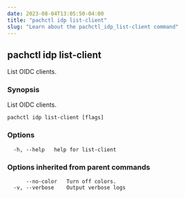 ```yaml
---
date: 2023-08-04T13:05:50-04:00
title: "pachctl idp list-client"
slug: "Learn about the pachctl_idp_list-client command"
---
```


## pachctl idp list-client

List OIDC clients.

### Synopsis

List OIDC clients.

```
pachctl idp list-client [flags]
```

### Options

```
  -h, --help   help for list-client
```

### Options inherited from parent commands

```
      --no-color   Turn off colors.
  -v, --verbose    Output verbose logs
```

